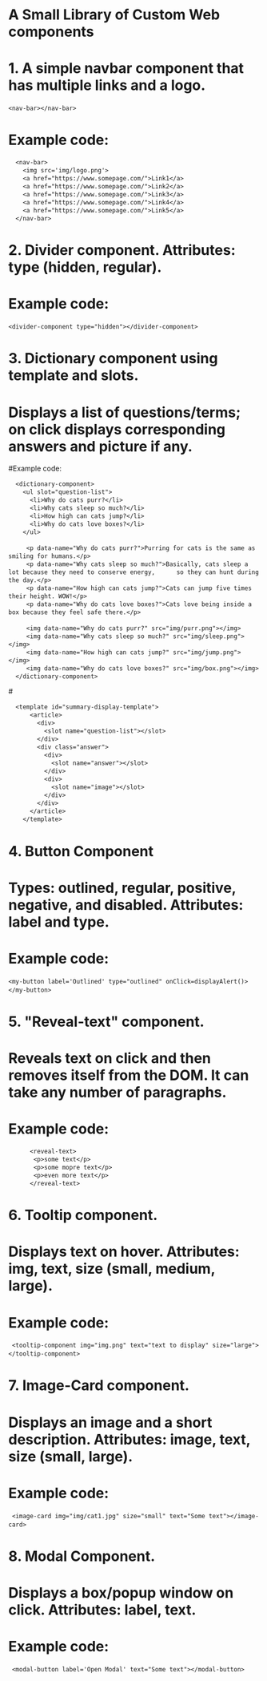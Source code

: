 # A Small Library of Custom Web components
# 1. A simple navbar component that has multiple links and a logo.
```<nav-bar></nav-bar>```
# Example code:
```
  <nav-bar>
    <img src='img/logo.png'>
    <a href="https://www.somepage.com/">Link1</a>
    <a href="https://www.somepage.com/">Link2</a>
    <a href="https://www.somepage.com/">Link3</a>
    <a href="https://www.somepage.com/">Link4</a>
    <a href="https://www.somepage.com/">Link5</a>
  </nav-bar>
  ```
   
# 2. Divider component. Attributes: type (hidden, regular).
# Example code:
```<divider-component type="hidden"></divider-component>```

# 3. Dictionary component using template and slots.
# Displays a list of questions/terms; on click displays corresponding answers and picture if any.
   
#Example code:

```
  <dictionary-component>
    <ul slot="question-list">
      <li>Why do cats purr?</li>
      <li>Why cats sleep so much?</li>
      <li>How high can cats jump?</li>
      <li>Why do cats love boxes?</li>
    </ul>

     <p data-name="Why do cats purr?">Purring for cats is the same as smiling for humans.</p>
     <p data-name="Why cats sleep so much?">Basically, cats sleep a lot because they need to conserve energy,      so they can hunt during the day.</p>
     <p data-name="How high can cats jump?">Cats can jump five times their height. WOW!</p>
     <p data-name="Why do cats love boxes?">Cats love being inside a box because they feel safe there.</p>

     <img data-name="Why do cats purr?" src="img/purr.png"></img>
     <img data-name="Why cats sleep so much?" src="img/sleep.png"></img>
     <img data-name="How high can cats jump?" src="img/jump.png"></img>
     <img data-name="Why do cats love boxes?" src="img/box.png"></img>
  </dictionary-component>
 ```
#<!-- Template is used to insert appropriate answers and images in slots -->
``` 
  <template id="summary-display-template">
      <article>
        <div>
          <slot name="question-list"></slot>
        </div>
        <div class="answer">
          <div>
            <slot name="answer"></slot>
          </div>
          <div>
            <slot name="image"></slot>
          </div>
        </div>
      </article>
    </template>
```
  
# 4. Button Component
# Types: outlined, regular, positive, negative, and disabled. Attributes: label and type.
# Example code:
```<my-button label='Outlined' type="outlined" onClick=displayAlert()></my-button>```

# 5. "Reveal-text" component.
# Reveals text on click and then removes itself from the DOM. It can take any number of paragraphs.
# Example code:
```   
      <reveal-text>
       <p>some text</p>
       <p>some mopre text</p>
       <p>even more text</p>
      </reveal-text>
```

# 6. Tooltip component.
# Displays text on hover. Attributes: img, text, size (small, medium, large).
# Example code:
``` <tooltip-component img="img.png" text="text to display" size="large"></tooltip-component>```

# 7. Image-Card component.
# Displays an image and a short description. Attributes: image, text, size (small, large).
# Example code:
``` <image-card img="img/cat1.jpg" size="small" text="Some text"></image-card>```
    
# 8. Modal Component.
# Displays a box/popup window on click. Attributes: label, text.
# Example code:
``` <modal-button label='Open Modal' text="Some text"></modal-button>```
